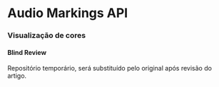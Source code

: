 # Audio Markings API

### Visualização de cores
#### Blind Review

Repositório temporário, será substituído pelo original após revisão do artigo.